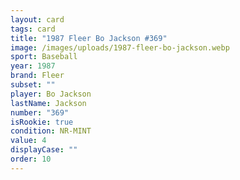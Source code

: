 ```yaml
---
layout: card
tags: card
title: "1987 Fleer Bo Jackson #369"
image: /images/uploads/1987-fleer-bo-jackson.webp
sport: Baseball
year: 1987
brand: Fleer
subset: ""
player: Bo Jackson
lastName: Jackson
number: "369"
isRookie: true
condition: NR-MINT
value: 4
displayCase: ""
order: 10
---
```

